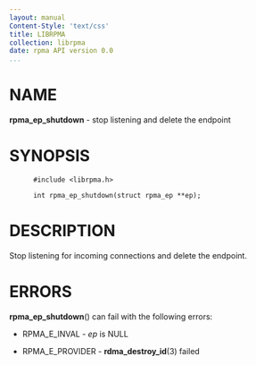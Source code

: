 ```yaml
---
layout: manual
Content-Style: 'text/css'
title: LIBRPMA
collection: librpma
date: rpma API version 0.0
...
```


[comment]: <> (SPDX-License-Identifier: BSD-3-Clause)
[comment]: <> (Copyright 2020, Intel Corporation)

NAME
====

**rpma\_ep\_shutdown** - stop listening and delete the endpoint

SYNOPSIS
========

          #include <librpma.h>

          int rpma_ep_shutdown(struct rpma_ep **ep);

DESCRIPTION
===========

Stop listening for incoming connections and delete the endpoint.

ERRORS
======

**rpma\_ep\_shutdown**() can fail with the following errors:

-   RPMA\_E\_INVAL - *ep* is NULL

-   RPMA\_E\_PROVIDER - **rdma\_destroy\_id**(3) failed
